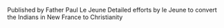 Published by Father Paul Le Jeune
Detailed efforts by le Jeune to convert the Indians in New France to Christianity